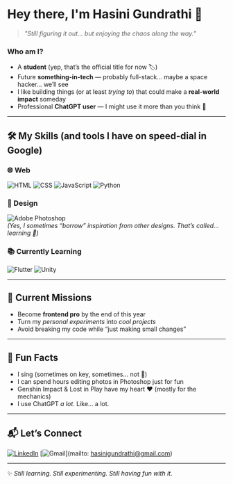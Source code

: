 # Hey there, I'm Hasini Gundrathi 👋

> *"Still figuring it out… but enjoying the chaos along the way."*

### Who am I?  
- A **student** (yep, that’s the official title for now 🏷️)  
- Future **something-in-tech** — probably full-stack… maybe a space hacker… we’ll see  
- I like building things (or at least *trying to*) that could make a **real-world impact** someday  
- Professional **ChatGPT user** — I might use it more than you think 🤫  

---

## 🛠 My Skills (and tools I have on speed-dial in Google)

### 🌐 Web
![HTML](https://img.shields.io/badge/HTML-ffd95b?style=for-the-badge&logo=html5&logoColor=ff5722)
![CSS](https://img.shields.io/badge/CSS-ffd95b?style=for-the-badge&logo=css3&logoColor=2196f3)
![JavaScript](https://img.shields.io/badge/JavaScript-ffd95b?style=for-the-badge&logo=javascript&logoColor=f7df1e)
![Python](https://img.shields.io/badge/Python-ffd95b?style=for-the-badge&logo=python&logoColor=3776ab)

### 🎨 Design  
![Adobe Photoshop](https://img.shields.io/badge/Photoshop-ffd95b?style=for-the-badge&logo=adobephotoshop&logoColor=31A8FF)  
*(Yes, I sometimes “borrow” inspiration from other designs. That’s called… learning 👀)*  

### 📚 Currently Learning  
![Flutter](https://img.shields.io/badge/Flutter-ffd95b?style=for-the-badge&logo=flutter&logoColor=02569B)
![Unity](https://img.shields.io/badge/Unity-ffd95b?style=for-the-badge&logo=unity&logoColor=000000)

---

## 🎯 Current Missions
- Become **frontend pro** by the end of this year  
- Turn my *personal experiments* into *cool projects*  
- Avoid breaking my code while “just making small changes”  

---

## 🌟 Fun Facts
- I sing (sometimes on key, sometimes… not 🎤)  
- I can spend hours editing photos in Photoshop just for fun  
- Genshin Impact & Lost in Play have my heart ❤️ (mostly for the mechanics)  
- I use ChatGPT *a lot*. Like… a lot.  

---

## 📬 Let’s Connect
[![LinkedIn](https://img.shields.io/badge/LinkedIn-ffd95b?style=for-the-badge&logo=linkedin&logoColor=0a66c2)](https://www.linkedin.com/)
[![Gmail](https://img.shields.io/badge/Email-ffd95b?style=for-the-badge&logo=gmail&logoColor=d14836)](mailto: hasinigundrathi@gmail.com)

---
✨ *Still learning. Still experimenting. Still having fun with it.*
